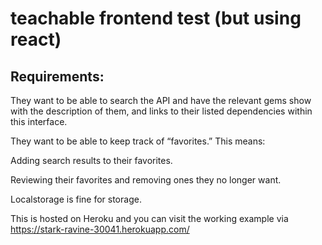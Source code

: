 # teachable frontend test (but using react)

## Requirements:

They want to be able to search the API and have the relevant gems show with the description of them, and links to their listed dependencies within this interface.

They want to be able to keep track of “favorites.” This means:

Adding search results to their favorites.

Reviewing their favorites and removing ones they no longer want.

Localstorage is fine for storage.

This is hosted on Heroku and you can visit the working example via https://stark-ravine-30041.herokuapp.com/

